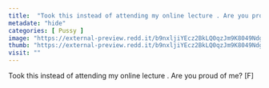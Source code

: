 ```yaml
---
title:  "Took this instead of attending my online lecture . Are you proud of me? [F]"
metadate: "hide"
categories: [ Pussy ]
image: "https://external-preview.redd.it/b9nxljiYEcz2BkLQ0qzJm9K8049Ndg_vwOENcBnfy-o.jpg?auto=webp&s=7b9e09d4a998035524a4d1c881cf3915977a84f5"
thumb: "https://external-preview.redd.it/b9nxljiYEcz2BkLQ0qzJm9K8049Ndg_vwOENcBnfy-o.jpg?width=640&crop=smart&auto=webp&s=4bf985ab58d595b506090cd7182355b957addefd"
visit: ""
---
```

Took this instead of attending my online lecture . Are you proud of me? [F]
